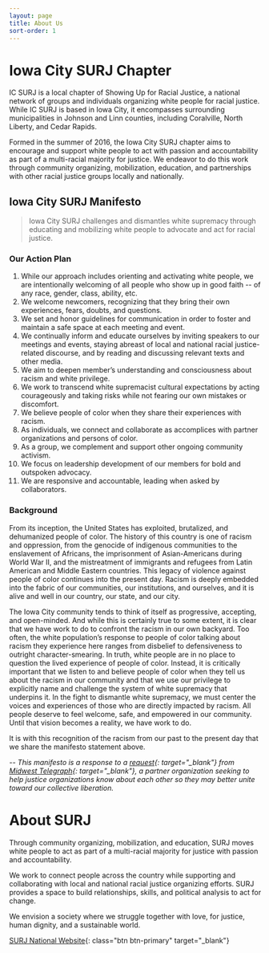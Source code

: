 ```yaml
---
layout: page
title: About Us
sort-order: 1
---
```


# Iowa City SURJ Chapter

IC SURJ is a local chapter of Showing Up for Racial Justice, a national network of groups and individuals organizing white people for racial justice. While IC SURJ is based in Iowa City, it encompasses surrounding municipalities in Johnson and Linn counties, including Coralville, North Liberty, and Cedar Rapids.

Formed in the summer of 2016, the Iowa City SURJ chapter aims to encourage and support white people to act with passion and accountability as part of a multi-racial majority for justice. We endeavor to do this work through community organizing, mobilization, education, and partnerships with other racial justice groups locally and nationally.

## Iowa City SURJ Manifesto

> Iowa City SURJ challenges and dismantles white supremacy through educating and mobilizing white people to advocate and act for racial justice.

### Our Action Plan

1. While our approach includes orienting and activating white people, we are intentionally welcoming of all people who show up in good faith -- of any race, gender, class, ability, etc.
2. We welcome newcomers, recognizing that they bring their own experiences, fears, doubts, and questions. 
3. We set and honor guidelines for communication in order to foster and maintain a safe space at each meeting and event.
4. We continually inform and educate ourselves by inviting speakers to our meetings and events, staying abreast of local and national racial justice-related discourse, and by reading and discussing relevant texts and other media.
5. We aim to deepen member’s  understanding and consciousness about racism and white privilege.
6. We work to transcend white supremacist cultural expectations by acting courageously and taking risks while not fearing our own mistakes or discomfort.
7. We believe people of color when they share their experiences with racism.
8. As individuals, we connect and collaborate as accomplices with partner organizations and persons of color.
9. As a group, we complement and support other ongoing community activism.
10. We focus on leadership development of our members for bold and outspoken advocacy. 
11. We are responsive and accountable, leading when asked by collaborators.

### Background

From its inception, the United States has exploited, brutalized, and dehumanized people of color. The history of this country is one of racism and oppression, from the genocide of indigenous communities to the enslavement of Africans, the imprisonment of Asian-Americans during World War II, and the mistreatment of immigrants and refugees from Latin American and Middle Eastern countries. This legacy of violence against people of color continues into the present day. Racism is deeply embedded into the fabric of our communities, our institutions, and ourselves, and it is alive and well in our country, our state, and our city.

The Iowa City community tends to think of itself as progressive, accepting, and open-minded. And while this is certainly true to some extent, it is clear that we have work to do to confront the racism in our own backyard. Too often, the white population’s response to people of color talking about racism they experience here ranges from disbelief to defensiveness to outright character-smearing. In truth, white people are in no place to question the lived experience of people of color. Instead, it is critically important that we listen to and believe people of color when they tell us about the racism in our community and that we use our privilege to explicitly name and challenge the system of white supremacy that underpins it. In the fight to dismantle white supremacy, we must center the voices and experiences of those who are directly impacted by racism. All people deserve to feel welcome, safe, and empowered in our community. Until that vision becomes a reality, we have work to do.

It is with this recognition of the racism from our past to the present day that we share the manifesto statement above.

*-- This manifesto is a response to a [request](http://calendar.icpl.org/displays/9518/midwest-telegraph){: target="_blank"} from [Midwest Telegraph](http://midwesttelegraph.com/){: target="_blank"}, a partner organization seeking to help justice organizations know about each other so they may better unite toward our collective liberation.*

# About SURJ

Through community organizing, mobilization, and education, SURJ moves white people to act as part of a multi-racial majority for justice with passion and accountability.

We work to connect people across the country while supporting and collaborating with local and national racial justice organizing efforts. SURJ provides a space to build relationships, skills, and political analysis to act for change.

We envision a society where we struggle together with love, for justice, human dignity, and a sustainable world.

[SURJ National Website](http://www.showingupforracialjustice.org/){: class="btn btn-primary" target="_blank"}
